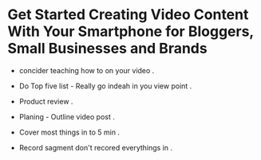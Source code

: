 

# Get Started Creating Video Content With Your Smartphone for Bloggers, Small Businesses and Brands

- concider teaching how to on your video .

- Do Top five list - Really go indeah in you view point .

- Product review .

- Planing - Outline video post .

- Cover most things in to 5 min . 

- Record sagment don't recored everythings in . 

